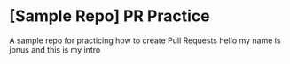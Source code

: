 # [Sample Repo] PR Practice
A sample repo for practicing how to create Pull Requests
hello my name is jonus and this is my intro